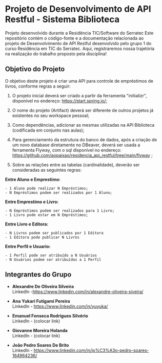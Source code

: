 # Projeto de Desenvolvimento de API Restful - Sistema Biblioteca
Projeto desenvolvido durante a Residência TIC/Software do Serratec
Este repositório contém o código-fonte e a documentação relacionada ao projeto de Desenvolvimento de API Restful desenvolvido pelo grupo 1 do curso Residência em TIC do Serratec. Aqui, registraremos nossa trajetória na realização do trabalho proposto pela disciplina!

## Objetivo do Projeto

O objetivo deste projeto é criar uma API para controle de empréstimos de livros, conforme regras a seguir:

1. O projeto inicial deverá ser criado a partir da ferramenta "initializr", disponível no endereço: https://start.spring.io/;
   
2. O nome do projeto (Artifact) deverá ser diferente de outros projetos já existentes no seu workspace pessoal;
   
3. Como dependências, adicionar as mesmas utilizadas na API Biblioteca (codificada em conjunto nas aulas);
   
4. Para gerenciamento da estrutura do banco de dados, após a criação de um novo database diretamente no DBeaver, deverá ser usada a ferramenta Flyway, com o sql disponível no endereço: https://github.com/aopaixao/residencia_api_restful/tree/main/flyway ;
   
5. Sobre as relações entre as tabelas (cardinalidade), deverão ser consideradas as seguintes regras:

  **Entre Aluno e Emprestimo:**
    
    - 1 Aluno pode realizar N Empréstimos;
    - N Empréstimos podem ser realizados por 1 Aluno;
    
  **Entre Emprestimo e Livro:**
    
    - N Empréstimos podem ser realizados para 1 Livro;
    - 1 Livro pode estar em N Empréstimos;
    
  **Entre Livro e Editora:**
    
    - N Livros podem ser publicados por 1 Editora
    - 1 Editora pode publicar N Livros 
    
    
  **Entre Perfil e Usuario:**
    
    - 1 Perfil pode ser atribuído a N Usuários
    - N Usuários podem ser atribuídos a 1 Perfil

## Integrantes do Grupo

- **Alexandre De Oliveira Silveira**  
  LinkedIn -https://www.linkedin.com/in/alexandre-oliveira-siveira/
  
- **Ana Yukari Futigami Pereira**  
  LinkedIn - https://www.linkedin.com/in/yuyuka/

- **Emanuel Fonseca Rodrigues Silvério**  
  LinkedIn - (colocar link)

- **Giovanne Moreira Holanda**  
  LinkedIn - (colocar link)

- **João Pedro Soares De Brito**  
  LinkedIn - https://www.linkedin.com/in/jo%C3%A3o-pedro-soares-164964236/
